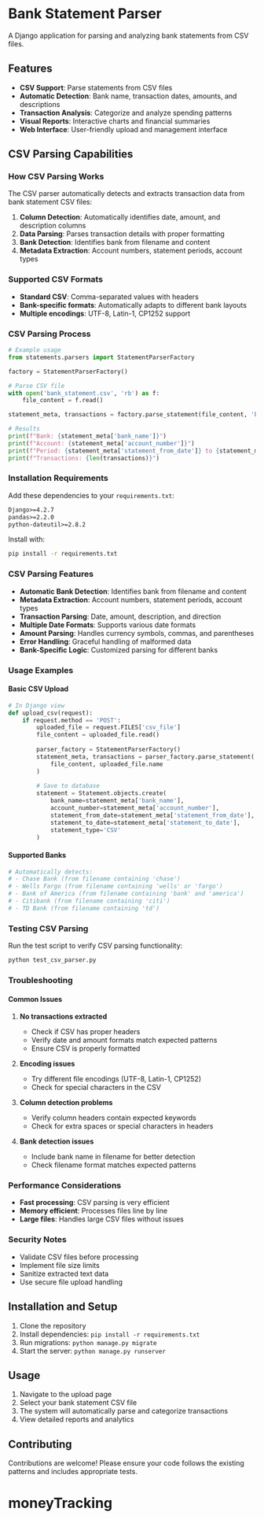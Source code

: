 # Bank Statement Parser

A Django application for parsing and analyzing bank statements from CSV files.

## Features

- **CSV Support**: Parse statements from CSV files
- **Automatic Detection**: Bank name, transaction dates, amounts, and descriptions
- **Transaction Analysis**: Categorize and analyze spending patterns
- **Visual Reports**: Interactive charts and financial summaries
- **Web Interface**: User-friendly upload and management interface

## CSV Parsing Capabilities

### How CSV Parsing Works

The CSV parser automatically detects and extracts transaction data from bank statement CSV files:

1. **Column Detection**: Automatically identifies date, amount, and description columns
2. **Data Parsing**: Parses transaction details with proper formatting
3. **Bank Detection**: Identifies bank from filename and content
4. **Metadata Extraction**: Account numbers, statement periods, account types

### Supported CSV Formats

- **Standard CSV**: Comma-separated values with headers
- **Bank-specific formats**: Automatically adapts to different bank layouts
- **Multiple encodings**: UTF-8, Latin-1, CP1252 support

### CSV Parsing Process

```python
# Example usage
from statements.parsers import StatementParserFactory

factory = StatementParserFactory()

# Parse CSV file
with open('bank_statement.csv', 'rb') as f:
    file_content = f.read()

statement_meta, transactions = factory.parse_statement(file_content, 'bank_statement.csv')

# Results
print(f"Bank: {statement_meta['bank_name']}")
print(f"Account: {statement_meta['account_number']}")
print(f"Period: {statement_meta['statement_from_date']} to {statement_meta['statement_to_date']}")
print(f"Transactions: {len(transactions)}")
```

### Installation Requirements

Add these dependencies to your `requirements.txt`:

```txt
Django>=4.2.7
pandas>=2.2.0
python-dateutil>=2.8.2
```

Install with:
```bash
pip install -r requirements.txt
```

### CSV Parsing Features

- **Automatic Bank Detection**: Identifies bank from filename and content
- **Metadata Extraction**: Account numbers, statement periods, account types
- **Transaction Parsing**: Date, amount, description, and direction
- **Multiple Date Formats**: Supports various date formats
- **Amount Parsing**: Handles currency symbols, commas, and parentheses
- **Error Handling**: Graceful handling of malformed data
- **Bank-Specific Logic**: Customized parsing for different banks

### Usage Examples

#### Basic CSV Upload
```python
# In Django view
def upload_csv(request):
    if request.method == 'POST':
        uploaded_file = request.FILES['csv_file']
        file_content = uploaded_file.read()
        
        parser_factory = StatementParserFactory()
        statement_meta, transactions = parser_factory.parse_statement(
            file_content, uploaded_file.name
        )
        
        # Save to database
        statement = Statement.objects.create(
            bank_name=statement_meta['bank_name'],
            account_number=statement_meta['account_number'],
            statement_from_date=statement_meta['statement_from_date'],
            statement_to_date=statement_meta['statement_to_date'],
            statement_type='CSV'
        )
```

#### Supported Banks
```python
# Automatically detects:
# - Chase Bank (from filename containing 'chase')
# - Wells Fargo (from filename containing 'wells' or 'fargo')
# - Bank of America (from filename containing 'bank' and 'america')
# - Citibank (from filename containing 'citi')
# - TD Bank (from filename containing 'td')
```

### Testing CSV Parsing

Run the test script to verify CSV parsing functionality:

```bash
python test_csv_parser.py
```

### Troubleshooting

#### Common Issues

1. **No transactions extracted**
   - Check if CSV has proper headers
   - Verify date and amount formats match expected patterns
   - Ensure CSV is properly formatted

2. **Encoding issues**
   - Try different file encodings (UTF-8, Latin-1, CP1252)
   - Check for special characters in the CSV

3. **Column detection problems**
   - Verify column headers contain expected keywords
   - Check for extra spaces or special characters in headers

4. **Bank detection issues**
   - Include bank name in filename for better detection
   - Check filename format matches expected patterns

### Performance Considerations

- **Fast processing**: CSV parsing is very efficient
- **Memory efficient**: Processes files line by line
- **Large files**: Handles large CSV files without issues

### Security Notes

- Validate CSV files before processing
- Implement file size limits
- Sanitize extracted text data
- Use secure file upload handling

## Installation and Setup

1. Clone the repository
2. Install dependencies: `pip install -r requirements.txt`
3. Run migrations: `python manage.py migrate`
4. Start the server: `python manage.py runserver`

## Usage

1. Navigate to the upload page
2. Select your bank statement CSV file
3. The system will automatically parse and categorize transactions
4. View detailed reports and analytics

## Contributing

Contributions are welcome! Please ensure your code follows the existing patterns and includes appropriate tests.
# moneyTracking
